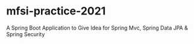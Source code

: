# mfsi-practice-2021
A Spring Boot Application to Give Idea for Spring Mvc, Spring Data JPA &amp; Spring Security
